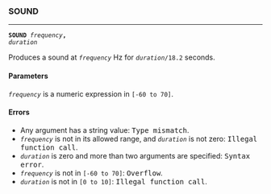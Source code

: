 ### SOUND
***
<code><b>SOUND</b> <var>frequency</var><b>,</b> <var>duration</var></code>

Produces a sound at <code><var>frequency</var></code> Hz for <code><var>duration</var>/18.2</code> seconds.

#### Parameters
<code><var>frequency</var></code> is a numeric expression in `[-60 to 70]`.

#### Errors
* Any argument has a string value: <samp>Type mismatch</samp>.
* <code><var>frequency</var></code> is not in its allowed range, and <code><var>duration</var></code> is not zero: <samp>Illegal function call</samp>.
* <code><var>duration</var></code> is zero and more than two arguments are specified: <samp>Syntax error</samp>.
* <code><var>frequency</var></code> is not in `[-60 to 70]`: <samp>Overflow</samp>.
* <code><var>duration</var></code> is not in `[0 to 10]`: <samp>Illegal function call</samp>.
